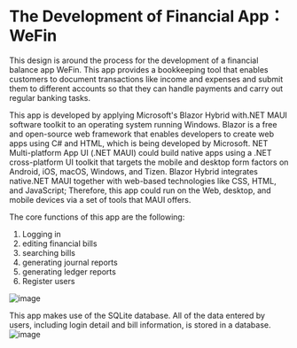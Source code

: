 # The Development of Financial App：WeFin
This design is around the process for the development of a financial balance app WeFin.
This app provides a bookkeeping tool that enables customers to document transactions like income and expenses and submit them to different accounts so that they can handle payments and carry out regular banking tasks. 

This app is developed by applying Microsoft's Blazor Hybrid with.NET MAUI software toolkit to an operating system running Windows. Blazor is a free and open-source web framework that enables developers to create web apps using C# and HTML, which is being developed by Microsoft. NET Multi-platform App UI (.NET MAUI) could build native apps using a .NET cross-platform UI toolkit that targets the mobile and desktop form factors on Android, iOS, macOS, Windows, and Tizen. Blazor Hybrid integrates native.NET MAUI together with web-based technologies like CSS, HTML, and JavaScript; Therefore, this app could run on the Web, desktop, and mobile devices via a set of tools that MAUI offers. 

 The core functions of this app are the following:
1) Logging in 
2) editing financial bills
3) searching bills
4) generating journal reports
5) generating ledger reports
6) Register users

![image](https://github.com/sharriewang2022/appDevelopment/assets/132410296/3d69775b-1ee4-4834-95fa-ec8dc022c63d)

This app makes use of the SQLite database. All of the data entered by users, including login detail and bill information, is stored in a database.
![image](https://github.com/sharriewang2022/appDevelopment/assets/132410296/ba930813-6681-4812-a17b-04b1150c88ff)





